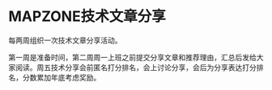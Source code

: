 # MAPZONE技术文章分享
每两周组织一次技术文章分享活动。

第一周是准备时间，第二周周一上班之前提交分享文章和推荐理由，汇总后发给大家阅读。周五技术分享会前匿名打分排名，会上讨论分享，会后为分享表达打分排名，分数累加年底考虑奖励。
